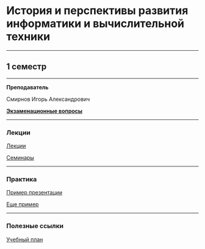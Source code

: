 # История и перспективы развития информатики и вычислительной техники
____________
## 1 семестр
___________
**Преподаватель**

Смирнов Игорь Александрович

[**Экзаменационные вопросы**](https://github.com/Veldorn/SPbGTI/blob/main/Files/HistoryCS%26CH/Вопросы%20к%20зачету.pdf)
___________
### Лекции
[Лекции](https://github.com/Veldorn/SPbGTI/blob/main/Files/HistoryCS%26CH/Лекции%20.pdf)

[Семинары](https://github.com/Veldorn/SPbGTI/blob/main/Files/HistoryCS%26CH/Семинары.pdf)
___________
### Практика
[Пример презентации](https://github.com/Veldorn/SPbGTI/blob/main/Files/HistoryCS%26CH/презентация.ppt)

[Еще пример](https://github.com/Veldorn/SPbGTI/blob/main/Files/HistoryCS%26CH/Fortran.pptx)

___________
### Полезные ссылки

[Учебный план](https://github.com/Veldorn/SPbGTI/blob/main/Files/HistoryCS%26CH/09.03.03_2019.plx.xls)
